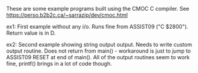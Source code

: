 These are some example programs built using the CMOC C compiler.
See https://perso.b2b2c.ca/~sarrazip/dev/cmoc.html

ex1: First example without any i/o. Runs fine from ASSIST09 ("C
$2800"). Return value is in D.

ex2: Second example showing string output output. Needs to write
custom output routine. Does not return from main() - workaround is
just to jump to ASSIST09 RESET at end of main(). All of the output
routines seem to work fine, printf() brings in a lot of code though.
